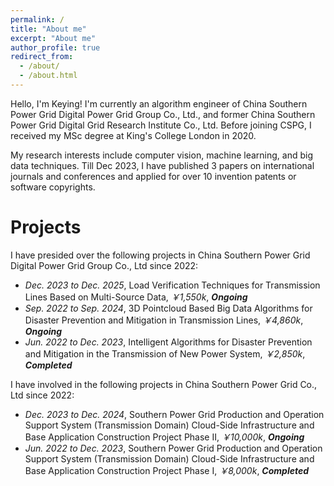 ```yaml
---
permalink: /
title: "About me"
excerpt: "About me"
author_profile: true
redirect_from: 
  - /about/
  - /about.html
---
```


Hello, I'm Keying! I'm currently an algorithm engineer of China Southern Power Grid Digital Power Grid Group Co., Ltd., and former China Southern Power Grid Digital Grid Research Institute Co., Ltd. Before joining CSPG, I received my MSc degree at King's College London in 2020.

My research interests include computer vision, machine learning, and big data techniques. Till Dec 2023, I have published 3 papers on international journals and conferences and applied for over 10 invention patents or software copyrights.

Projects
======
I have presided over the following projects in China Southern Power Grid Digital Power Grid Group Co., Ltd since 2022:
* *Dec. 2023 to Dec. 2025*, Load Verification Techniques for Transmission Lines Based on Multi-Source Data, *￥1,550k*, ***Ongoing***
* *Sep. 2022 to Sep. 2024*, 3D Pointcloud Based Big Data Algorithms for Disaster Prevention and Mitigation in Transmission Lines, *￥4,860k*, ***Ongoing***
* *Jun. 2022 to Dec. 2023*, Intelligent Algorithms for Disaster Prevention and Mitigation in the Transmission of New Power System, *￥2,850k*, ***Completed***

I have involved in the following projects in China Southern Power Grid Co., Ltd since 2022:
* *Dec. 2023 to Dec. 2024*, Southern Power Grid Production and Operation Support System (Transmission Domain) Cloud-Side Infrastructure and Base Application Construction Project Phase II, *￥10,000k*, ***Ongoing***
* *Jun. 2022 to Dec. 2023*, Southern Power Grid Production and Operation Support System (Transmission Domain) Cloud-Side Infrastructure and Base Application Construction Project Phase I, *￥8,000k*, ***Completed***


